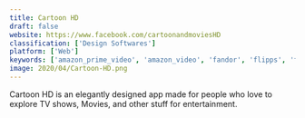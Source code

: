 ```yaml
---
title: Cartoon HD
draft: false 
website: https://www.facebook.com/cartoonandmoviesHD
classification: ['Design Softwares']
platform: ['Web']
keywords: ['amazon_prime_video', 'amazon_video', 'fandor', 'flipps', 'flixster', 'frightpix', 'gowatchit', 'hbo_now', 'iflix', 'justwatch', 'lifetime', 'netflix', 'stan', 'vudu', 'viki', 'wuaki.tv']
image: 2020/04/Cartoon-HD.png
---
```

Cartoon HD is an elegantly designed app made for people who love to explore TV shows, Movies, and other stuff for entertainment.